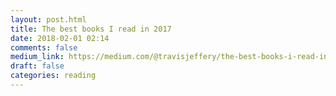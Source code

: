 ```yaml
---
layout: post.html
title: The best books I read in 2017
date: 2018-02-01 02:14
comments: false
medium_link: https://medium.com/@travisjeffery/the-best-books-i-read-in-2017-a2fedb81bcd5
draft: false
categories: reading
---
```

